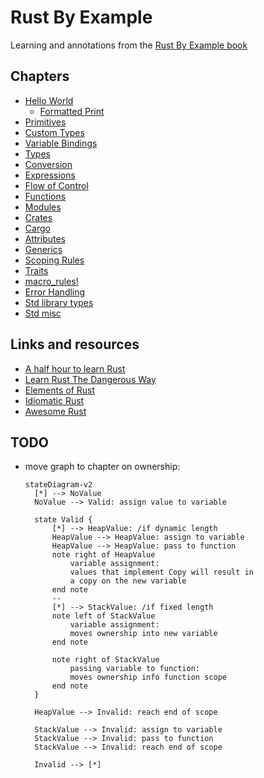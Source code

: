 # Rust By Example

Learning and annotations from the [Rust By Example book](https://doc.rust-lang.org/stable/rust-by-example/)

## Chapters

- [Hello World](./01-hello-world)
  - [Formatted Print](./01-hello-world/02-formatter-print)
- [Primitives](./02-primitives)
- [Custom Types](./03-custom-types)
- [Variable Bindings](./04-variable-bindings)
- [Types](./05-types)
- [Conversion](./06-conversion)
- [Expressions](./07-expressions)
- [Flow of Control](./08-flow-of-control)
- [Functions](./09-functions)
- [Modules](./10-modules)
- [Crates](./11-crates)
- [Cargo](./12-cargo)
- [Attributes](./13-attributes)
- [Generics](./14-generics)
- [Scoping Rules](./15-scoping-rules)
- [Traits](./16-traits)
- [macro_rules!](./17-macro-rules)
- [Error Handling](./18-error-handling)
- [Std library types](./19-std-library-types)
- [Std misc](./20-std-misc)

## Links and resources

- [A half hour to learn Rust](https://fasterthanli.me/articles/a-half-hour-to-learn-rust)
- [Learn Rust The Dangerous Way](http://cliffle.com/p/dangerust/)
- [Elements of Rust](https://github.com/ferrous-systems/elements-of-rust)
- [Idiomatic Rust](https://github.com/mre/idiomatic-rust)
- [Awesome Rust](https://awesome-rust.com/)

## TODO

- move graph to chapter on ownership:

  ```mermaid
  stateDiagram-v2
    [*] --> NoValue
    NoValue --> Valid: assign value to variable

    state Valid {
        [*] --> HeapValue: /if dynamic length
        HeapValue --> HeapValue: assign to variable
        HeapValue --> HeapValue: pass to function
        note right of HeapValue
            variable assignment:
            values that implement Copy will result in
            a copy on the new variable
        end note
        --
        [*] --> StackValue: /if fixed length
        note left of StackValue
            variable assignment:
            moves ownership into new variable
        end note

        note right of StackValue
            passing variable to function:
            moves ownership info function scope
        end note
    }

    HeapValue --> Invalid: reach end of scope

    StackValue --> Invalid: assign to variable
    StackValue --> Invalid: pass to function
    StackValue --> Invalid: reach end of scope

    Invalid --> [*]
  ```
